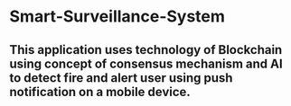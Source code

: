 # Smart-Surveillance-System

## This application uses technology of Blockchain using concept of consensus mechanism and AI to detect fire and alert user using push notification on a mobile device.